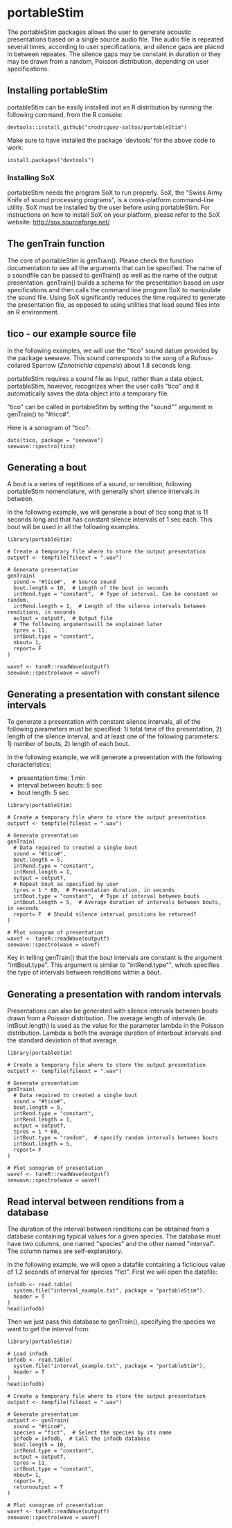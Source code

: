 # portableStim

The portableStim packages allows the user to generate acoustic presentations based on a single source audio file. The audio file is repeated several times, according to user specifications, and silence gaps are placed in between repeates. The silence gaps may be constant in duration or they may be drawn from a random, Poisson distribution, depending on user specifications.

## Installing portableStim
portableStim can be easily installed inot an R distribution by running the following command, from the R console:

```{r, eval= FALSE}
devtools::install_github("crodriguez-saltos/portableStim")
```

Make sure to have installed the package 'devtools' for the above code to work:

```{r, eval= FALSE}
install.packages("devtools")
```

### Installing SoX
portableStim needs the program SoX to run properly. SoX, the "Swiss Army Knife of sound processing programs", is a cross-platform command-line utility. SoX must be installed by the user before using portableStim. For instructions on how to install SoX on your platform, please refer to the SoX website: http://sox.sourceforge.net/

## The genTrain function
The core of portableStim is genTrain(). Please check the function documentation to see all the arguments that can be specified. The name of a soundfile can be passed to genTrain() as well as the name of the output presentation. genTrain() builds a schema for the presentation based on user specifications and then calls the command line program SoX to manipulate the sound file. Using SoX significantly reduces the time required to generate the presentation file, as opposed to using utilities that load sound files into an R environment.

## tico - our example source file
In the following examples, we will use the "tico" sound datum provided by the package seewave. This sound corresponds to the song of a Rufous-collared Sparrow (_Zonotrichia capensis_) about 1.8 seconds long. 

portableStim requires a sound file as input, rather than a data object. portableStim, however, recognizes when the user calls "tico" and it automatically saves the data object into a temporary file.

"tico" can be called in portableStim by setting the "sound"" argument in genTrain() to "#tico#".

Here is a sonogram of "tico":

```{r fig.width= 7, fig.align='center', fig.height= 4}
data(tico, package = "seewave")
seewave::spectro(tico)
```

## Generating a bout
A bout is a series of repititions of a sound, or rendition, following portableStim nomenclature, with generally short silence intervals in between.

In the following example, we will generate a bout of tico song that is 11 seconds long and that has constant silence intervals of 1 sec each. This bout will be used in all the following examples.

```{r fig.width= 7, fig.align='center', fig.height= 4}
library(portableStim)

# Create a temporary file where to store the output presentation
outputf <- tempfile(fileext = ".wav")  

# Generate presentation
genTrain(
  sound = "#tico#",  # Source sound
  bout.length = 10,  # Length of the bout in seconds
  intRend.type = "constant",  # Type of interval. Can be constant or random.
  intRend.length = 1,  # Length of the silence intervals between renditions, in seconds
  output = outputf,  # Output file
  # The following argumentswill be explained later
  tpres = 11,
  intBout.type = "constant",
  nbout= 1,
  report= F
)

wavef <- tuneR::readWave(outputf)
seewave::spectro(wave = wavef)
```

## Generating a presentation with constant silence intervals
To generate a presentation with constant silence intervals, all of the following parameters must be specified: 1) total time of the presentation, 2) length of the silence interval, and at least one of the following parameters: 1) number of bouts, 2) length of each bout.

In the following example, we will generate a presentation with the following characteristics: 
- presentation time: 1 min
- interval between bouts: 5 sec
- bout length: 5 sec

```{r fig.width= 7, fig.align='center', fig.height= 4}
library(portableStim)

# Create a temporary file where to store the output presentation
outputf <- tempfile(fileext = ".wav")  

# Generate presentation
genTrain(
  # Data required to created a single bout
  sound = "#tico#",  
  bout.length = 5,  
  intRend.type = "constant", 
  intRend.length = 1, 
  output = outputf,
  # Repeat bout as specified by user
  tpres = 1 * 60,  # Presentation duration, in seconds
  intBout.type = "constant",  # Type if interval between bouts
  intBout.length = 5,  # Average duration of intervals between bouts, in seconds
  report= F  # Should silence interval positions be returned?
)

# Plot sonogram of presentation
wavef <- tuneR::readWave(outputf)
seewave::spectro(wave = wavef)
```

Key in telling genTrain() that the bout intervals are constant is the argument "intBout.type". This argument is similar to "intRend.type"", which specifies the type of intervals between renditions within a bout.

## Generating a presentation with random intervals
Presentations can also be generated with silence intervals between bouts drawn from a Poisson distribution. The average length of intervals (ie. intBout.length) is used as the value for the parameter lambda in the Poisson distribution. Lambda is both the average duration of interbout intervals and the standard deviation of that average.

```{r fig.width= 7, fig.align='center', fig.height= 4}
library(portableStim)

# Create a temporary file where to store the output presentation
outputf <- tempfile(fileext = ".wav")  

# Generate presentation
genTrain(
  # Data required to created a single bout
  sound = "#tico#",  
  bout.length = 5,  
  intRend.type = "constant", 
  intRend.length = 1, 
  output = outputf,
  tpres = 1 * 60,
  intBout.type = "random",  # specify random intervals between bouts
  intBout.length = 5,
  report= F
)

# Plot sonogram of presentation
wavef <- tuneR::readWave(outputf)
seewave::spectro(wave = wavef)
```

## Read interval between renditions from a database
The duration of the interval between renditions can be obtained from a database containing typical values for a given species. The database must have two columns, one named "species" and the other named "interval". The column names are self-explanatory.

In the following example, we will open a datafile containing a ficticious value of 1.2 seconds of interval for species "fict". First we will open the datafile:

```{r}
infodb <- read.table(
  system.file("interval_example.txt", package = "portableStim"), 
  header = T
)
head(infodb)
```

Then we just pass this database to genTrain(), specifying the species we want to get the interval from:

```{r fig.width= 7, fig.align='center', fig.height= 4}
library(portableStim)

# Load infodb
infodb <- read.table(
  system.file("interval_example.txt", package = "portableStim"), 
  header = T
)
head(infodb)

# Create a temporary file where to store the output presentation
outputf <- tempfile(fileext = ".wav")  

# Generate presentation
outputf <- genTrain(
  sound = "#tico#",
  species = "fict",  # Select the species by its name
  infodb = infodb,  # Call the infodb database
  bout.length = 10,
  intRend.type = "constant",
  output = outputf,
  tpres = 11,
  intBout.type = "constant",
  nbout= 1,
  report= F,
  returnoutput = T
)

# Plot sonogram of presentation
wavef <- tuneR::readWave(outputf)
seewave::spectro(wave = wavef)
```
